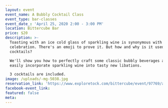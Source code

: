 ```yaml
---
layout: event
event_name: A Bubbly Cocktail Class
event_type: bar-classes
event_date_: 'April 25, 2020 2:00 - 3:00 PM'
location: Bittercube Bar
price: $20
description: >-
  Toasting with an ice cold glass of sparkling wine is synonymous with
  celebration. There's an emoji to prove it. But how and why is it used in
  cocktails?

  We'll show you how to perfectly craft some classic bubbly beverages and how to
  easily incorporate sparkling wine into tasty new libations. 

  3 cocktails are included.
image: /uploads/-mg-5038.jpg
reservation_link: 'https://www.exploretock.com/bittercube/event/97769/a-bubbly-cocktail-class'
facebook-event_link:
featured: false
meta:
---
```


